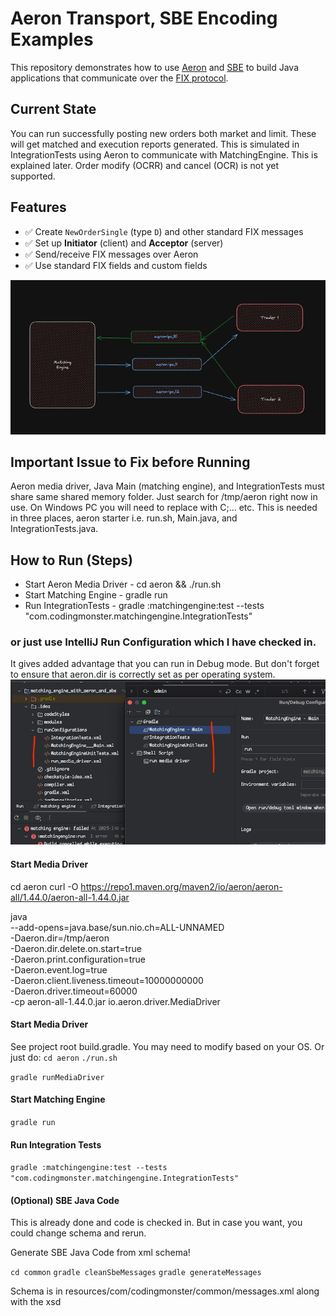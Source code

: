 # Aeron Transport, SBE Encoding Examples

This repository demonstrates how to use [Aeron](https://aeron.io/) and [SBE](https://github.com/aeron-io/simple-binary-encoding/wiki/FIX-SBE-XML-Primer) to build Java applications that communicate over the [FIX protocol](https://www.fixtrading.org/).

## Current State
You can run successfully posting new orders both market and limit.
These will get matched and execution reports generated.
This is simulated in IntegrationTests using Aeron to communicate
with MatchingEngine. This is explained later.
Order modify (OCRR) and cancel (OCR) is not yet supported.

## Features

- ✅ Create `NewOrderSingle` (type `D`) and other standard FIX messages
- ✅ Set up **Initiator** (client) and **Acceptor** (server)
- ✅ Send/receive FIX messages over Aeron
- ✅ Use standard FIX fields and custom fields

![img.png](img.png)

## Important Issue to Fix before Running
Aeron media driver, Java Main (matching engine), and IntegrationTests must share same shared memory folder.
Just search for /tmp/aeron right now in use.
On Windows PC you will need to replace with C;\... etc.
This is needed in three places, aeron starter i.e. run.sh, Main.java, and IntegrationTests.java.

## How to Run (Steps)
* Start Aeron Media Driver - cd aeron && ./run.sh
* Start Matching Engine - gradle run
* Run IntegrationTests - gradle :matchingengine:test --tests "com.codingmonster.matchingengine.IntegrationTests"

### or just use IntelliJ Run Configuration which I have checked in.
It gives added advantage that you can run in Debug mode.
But don't forget to ensure that aeron.dir is correctly set as per operating system.
![img_1.png](img_1.png)

#### Start Media Driver
cd aeron
curl -O https://repo1.maven.org/maven2/io/aeron/aeron-all/1.44.0/aeron-all-1.44.0.jar

java \
--add-opens=java.base/sun.nio.ch=ALL-UNNAMED \
-Daeron.dir=/tmp/aeron \
-Daeron.dir.delete.on.start=true \
-Daeron.print.configuration=true \
-Daeron.event.log=true \
-Daeron.client.liveness.timeout=10000000000 \
-Daeron.driver.timeout=60000 \
-cp aeron-all-1.44.0.jar io.aeron.driver.MediaDriver

#### Start Media Driver
See project root build.gradle. You may need to modify based on your OS. Or just do:
`cd aeron`
`./run.sh`

`gradle runMediaDriver`

#### Start Matching Engine
`gradle run`

#### Run Integration Tests
`gradle :matchingengine:test --tests "com.codingmonster.matchingengine.IntegrationTests"`

#### (Optional) SBE Java Code
This is already done and code is checked in.
But in case you want, you could change schema and rerun.

Generate SBE Java Code from xml schema!

`cd common`
`gradle cleanSbeMessages`
`gradle generateMessages`

Schema is in resources/com/codingmonster/common/messages.xml along with the xsd
